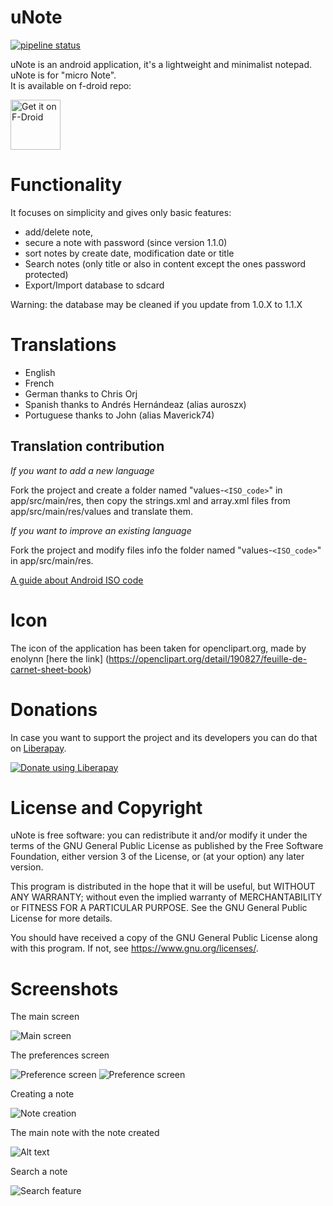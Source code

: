 # uNote 
[![pipeline status](https://gitlab.com/Varlorg/uNote/badges/master/pipeline.svg)](https://gitlab.com/Varlorg/uNote/commits/master)

uNote is an android application, it's a lightweight and minimalist notepad. uNote is for "micro Note".  
It is available on f-droid repo:

[<img src="https://f-droid.org/badge/get-it-on.png"
      alt="Get it on F-Droid"
      height="80">](https://f-droid.org/app/app.varlorg.unote)
      
  
# Functionality

It focuses on simplicity and gives only basic features:

* add/delete note,
* secure a note with password (since version 1.1.0)
* sort notes by create date, modification date or title
* Search notes (only title or also in content except the ones password protected)
* Export/Import database to sdcard

Warning: the database may be cleaned if you update from 1.0.X to 1.1.X

# Translations

* English
* French
* German thanks to Chris Orj
* Spanish thanks to Andrés Hernándeaz (alias auroszx)
* Portuguese thanks to John (alias Maverick74)

## Translation contribution

*If you want to add a new language*

Fork the project and create a folder named "values-`<ISO_code>`" in app/src/main/res, then copy the strings.xml and array.xml files from app/src/main/res/values and translate them.

*If you want to improve an existing language*

Fork the project and modify files info the folder named "values-`<ISO_code>`" in app/src/main/res.

[A guide about Android ISO code](http://www.wilsonmar.com/android_localization.htm)

# Icon

The icon of the application has been taken for openclipart.org, made by enolynn [here the link] (https://openclipart.org/detail/190827/feuille-de-carnet-sheet-book)

# Donations

In case you want to support the project and its developers you can do that on [Liberapay](https://liberapay.com/Varlorg).

<a href="https://liberapay.com/Varlorg/donate"><img alt="Donate using Liberapay" src="https://liberapay.com/assets/widgets/donate.svg"></a>

# License and Copyright

uNote is free software: you can redistribute it and/or modify it under the terms of the GNU General Public License as published by the Free Software Foundation, either version 3 of the License, or (at your option) any later version.

This program is distributed in the hope that it will be useful, but WITHOUT ANY WARRANTY; without even the implied warranty of MERCHANTABILITY or FITNESS FOR A PARTICULAR PURPOSE.  See the GNU General Public License for more details.

You should have received a copy of the GNU General Public License along with this program. If not, see <https://www.gnu.org/licenses/>.

# Screenshots

The main screen 

![Main screen](img/main.png?raw=true "Main activity empty")

The preferences screen

![Preference screen](img/pref1.jpg?raw=true "Preferences")
![Preference screen](img/pref2.jpg?raw=true "Preferences")

Creating a note

![Note creation](img/noteEdition.png?raw=true "Create note")

The main note with the note created

![Alt text](img/listNote.png?raw=true "Main activity with one note")

Search a note

![Search feature](img/search.jpg?raw=true "Search a note")
